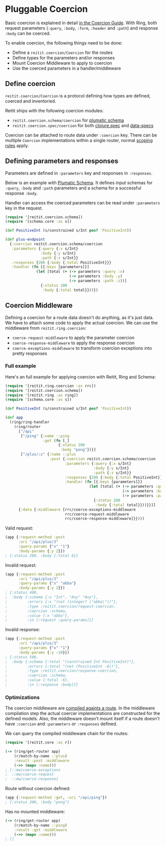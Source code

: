 # Pluggable Coercion

Basic coercion is explained in detail [in the Coercion Guide](../coercion/coercion.md). With Ring, both request parameters (`:query`, `:body`, `:form`, `:header` and `:path`) and response `:body` can be coerced.

To enable coercion, the following things need to be done:

* Define a `reitit.coercion/Coercion` for the routes
* Define types for the parameters and/or responses
* Mount Coercion Middleware to apply to coercion
* Use the coerced parameters in a handler/middleware

## Define coercion

`reitit.coercion/Coercion` is a protocol defining how types are defined, coerced and inventoried.

Reitit ships with the following coercion modules:

* `reitit.coercion.schema/coercion` for [plumatic schema](https://github.com/plumatic/schema)
* `reitit.coercion.spec/coercion` for both [clojure.spec](https://clojure.org/about/spec) and [data-specs](https://github.com/metosin/spec-tools#data-specs)

Coercion can be attached to route data under `:coercion` key. There can be multiple `Coercion` implementations within a single router, normal [scoping rules](../basics/route_data.html#nested-route-data) apply.

## Defining parameters and responses

Parameters are defined in `:parameters` key and responses in `:responses`.

Below is an example with [Plumatic Schema](https://github.com/plumatic/schema). It defines input schemas for `:query`, `:body` and `:path` parameters and a schema for a successful response `:body`.

Handler can access the coerced parameters can be read under `:parameters` key in the request.

```clj
(require '[reitit.coercion.schema])
(require '[schema.core :as s])

(def PositiveInt (s/constrained s/Int pos? 'PositiveInt))

(def plus-endpoint
  {:coercion reitit.coercion.schema/coercion
   :parameters {:query {:x s/Int}
                :body {:y s/Int}
                :path {:z s/Int}}
   :responses {200 {:body {:total PositiveInt}}}
   :handler (fn [{:keys [parameters]}]
              (let [total (+ (-> parameters :query :x)
                             (-> parameters :body :y)
                             (-> parameters :path :z))]
                {:status 200
                 :body {:total total}}))})
```

## Coercion Middleware

Defining a coercion for a route data doesn't do anything, as it's just data. We have to attach some code to apply the actual coercion. We can use the middleware from `reitit.ring.coercion`:

* `coerce-request-middleware` to apply the parameter coercion
* `coerce-response-middleware` to apply the response coercion
* `coerce-exceptions-middleware` to transform coercion exceptions into pretty responses

### Full example

Here's an full example for applying coercion with Reitit, Ring and Schema:

```clj
(require '[reitit.ring.coercion :as rrc])
(require '[reitit.coercion.schema])
(require '[reitit.ring :as ring])
(require '[schema.core :as s])

(def PositiveInt (s/constrained s/Int pos? 'PositiveInt))

(def app
  (ring/ring-handler
    (ring/router
      ["/api"
       ["/ping" {:name ::ping
                 :get (fn [_]
                        {:status 200
                         :body "pong"})}]
       ["/plus/:z" {:name ::plus
                    :post {:coercion reitit.coercion.schema/coercion
                           :parameters {:query {:x s/Int}
                                        :body {:y s/Int}
                                        :path {:z s/Int}}
                           :responses {200 {:body {:total PositiveInt}}}
                           :handler (fn [{:keys [parameters]}]
                                      (let [total (+ (-> parameters :query :x)
                                                     (-> parameters :body :y)
                                                     (-> parameters :path :z))]
                                        {:status 200
                                         :body {:total total}}))}}]]
      {:data {:middleware [rrc/coerce-exceptions-middleware
                           rrc/coerce-request-middleware
                           rrc/coerce-response-middleware]}})))
```

Valid request:

```clj
(app {:request-method :post
      :uri "/api/plus/3"
      :query-params {"x" "1"}
      :body-params {:y 2}})
; {:status 200, :body {:total 6}}
```

Invalid request:

```clj
(app {:request-method :post
      :uri "/api/plus/3"
      :query-params {"x" "abba"}
      :body-params {:y 2}})
; {:status 400,
;  :body {:schema {:x "Int", "Any" "Any"},
;         :errors {:x "(not (integer? \"abba\"))"},
;         :type :reitit.coercion/request-coercion,
;         :coercion :schema,
;         :value {:x "abba"},
;         :in [:request :query-params]}}
```

Invalid response:

```clj
(app {:request-method :post
      :uri "/api/plus/3"
      :query-params {"x" "1"}
      :body-params {:y -10}})
; {:status 500,
;  :body {:schema {:total "(constrained Int PositiveInt)"},
;         :errors {:total "(not (PositiveInt -6))"},
;         :type :reitit.coercion/response-coercion,
;         :coercion :schema,
;         :value {:total -6},
;         :in [:response :body]}}
```

### Optimizations

The coercion middleware are [compiled againts a route](compiling_middleware,md). In the middleware compilation step the actual coercer implementations are constructed for the defined models. Also, the middleware doesn't mount itself if a route doesn't have `:coercion` and `:parameters` or `:responses` defined.

We can query the compiled middleware chain for the routes:

```clj
(require '[reitit.core :as r])

(-> (ring/get-router app)
    (r/match-by-name ::plus)
    :result :post :middleware
    (->> (mapv :name)))
; [::mw/coerce-exceptions
;  ::mw/coerce-request
;  ::mw/coerce-response]
```

Route without coercion defined:

```clj
(app {:request-method :get, :uri "/api/ping"})
; {:status 200, :body "pong"}
```

Has no mounted middleware:

```clj
(-> (ring/get-router app)
    (r/match-by-name ::ping)
    :result :get :middleware
    (->> (mapv :name)))
; []
```
